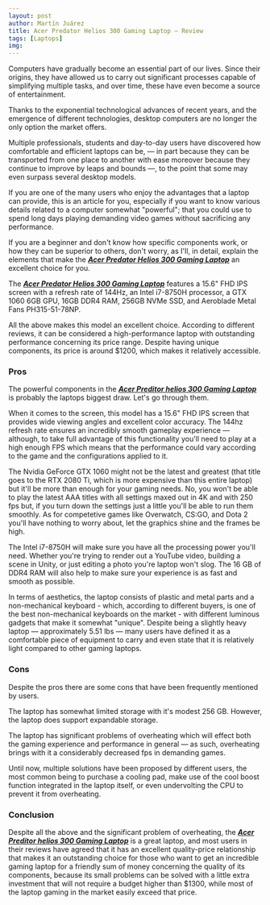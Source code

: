 ```yaml
---
layout: post
author: Martín Juárez
title: Acer Predator Helios 300 Gaming Laptop – Review
tags: [Laptops]
img: 
---
```


Computers have gradually become an essential part of our lives. Since their origins, they have allowed us to carry out significant processes capable of simplifying multiple tasks, and over time, these have even become a source of entertainment.

Thanks to the exponential technological advances of recent years, and the emergence of different technologies, desktop computers are no longer the only option the market offers.

Multiple professionals, students and day-to-day users have discovered how comfortable and efficient laptops can be, — in part because they can be transported from one place to another with ease moreover because they continue to improve by leaps and bounds —, to the point that some may even surpass several desktop models.

If you are one of the many users who enjoy the advantages that a laptop can provide, this is an article for you, especially if you want to know various details related to a computer somewhat "powerful"; that you could use to spend long days playing demanding video games without sacrificing any performance.

If you are a beginner and don't know how specific components work, or how they can be superior to others, don't worry, as I'll, in detail, explain the elements that make the [***Acer Predator Helios 300 Gaming Laptop***](https://www.amazon.com/PH315-51-78NP-Acer-Predator-Helios/dp/B07CTHLX8C/ref=sr_1_7?__mk_es_US=%C3%85M%C3%85%C5%BD%C3%95%C3%91&crid=A23T4V16A9N7&tag-reviewhuntr-20) an excellent
choice for you.

The [***Acer Predator Helios 300 Gaming Laptop***](https://www.amazon.com/PH315-51-78NP-Acer-Predator-Helios/dp/B07CTHLX8C/ref=sr_1_7?__mk_es_US=%C3%85M%C3%85%C5%BD%C3%95%C3%91&crid=A23T4V16A9N7&tag-reviewhuntr-20) features a 15.6" FHD IPS screen with a refresh rate of 144Hz, an Intel i7-8750H processor, a GTX 1060 6GB GPU, 16GB DDR4 RAM, 256GB NVMe SSD, and Aeroblade Metal Fans PH315-51-78NP.

All the above makes this model an excellent choice. According to different reviews, it can be considered a high-performance laptop with outstanding performance concerning its price range. Despite having unique components, its price is around $1200, which makes it relatively accessible.

### Pros

The powerful components in the [***Acer Preditor helios 300 Gaming Laptop***](https://www.amazon.com/PH315-51-78NP-Acer-Predator-Helios/dp/B07CTHLX8C/ref=sr_1_7?__mk_es_US=%C3%85M%C3%85%C5%BD%C3%95%C3%91&crid=A23T4V16A9N7&tag-reviewhuntr-20) is probably the laptops biggest draw. Let's go through them.

When it comes to the screen, this model has a 15.6" FHD IPS screen that provides wide viewing angles and excellent color accuracy. The 144hz refresh rate ensures an incredibly smooth gameplay experience — although, to take full advantage of this functionality you'll need to play at a high enough FPS which means that the performance could vary according to the game and the configurations applied to it.

The Nvidia GeForce GTX 1060 might not be the latest and greatest (that title goes to the RTX 2080 Ti, which is more expensive than this entire laptop) but it'll be more than enough for your gaming needs. No, you won't be able to play the latest AAA titles with all settings maxed out in 4K and with 250 fps but, if you turn down the settings just a little you'll be able to run them smoothly. As for competetive games like Overwatch, CS:GO, and Dota 2 you'll have nothing to worry about, let the graphics shine and the frames be high.

The Intel i7-8750H will make sure you have all the processing power you'll need. Whether you're trying to render out a YouTube video, building a scene in Unity, or just editing a photo you're laptop won't slog. The 16 GB of DDR4 RAM will also help to make sure your experience is as fast and smooth as possible. 

In terms of aesthetics, the laptop consists of plastic and metal parts and a non-mechanical keyboard - which, according to different buyers, is one of the best non-mechanical keyboards on the market - with different luminous gadgets that make it somewhat "unique". Despite being a slightly heavy laptop — approximately 5.51 lbs — many users have defined it as a comfortable piece of equipment to carry and even state that it is relatively light compared to other gaming laptops.

### Cons

Despite the pros there are some cons that have been frequently mentioned by users.

The laptop has somewhat limited storage with it's modest 256 GB. However, the laptop does support expandable storage.

The laptop has significant problems of overheating which will effect both the gaming experience and performance in general — as such, overheating brings with it a considerably decreased fps in demanding games.

Until now, multiple solutions have been proposed by different users, the most common being to purchase a cooling pad, make use of the cool boost function integrated in the laptop itself, or even undervolting the CPU to prevent it from overheating.

### Conclusion

Despite all the above and the significant problem of overheating, the [***Acer Preditor helios 300 Gaming Laptop***](https://www.amazon.com/PH315-51-78NP-Acer-Predator-Helios/dp/B07CTHLX8C/ref=sr_1_7?__mk_es_US=%C3%85M%C3%85%C5%BD%C3%95%C3%91&crid=A23T4V16A9N7&tag-reviewhuntr-20) is a great laptop, and most users in their reviews have agreed that it has an excellent quality-price relationship that makes it an outstanding choice for those who want to get an incredible gaming laptop for a friendly sum of money concerning the quality of its components, because its small problems can be solved with a little extra investment that will not require a budget higher than $1300, while most of the laptop gaming in the market easily exceed that price.
